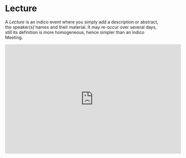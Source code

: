 Lecture
=======

A _Lecture_ is an indico event where you simply add a description or abstract, the speaker(s)'names and their material. It may re-occur over several days, still its definition is more homogeneous, hence simpler than an indico Meeting.

<iframe width="576" height="360" frameborder="0" src="https://cds.cern.ch/video/2261867?showTitle=true" allowfullscreen></iframe>



